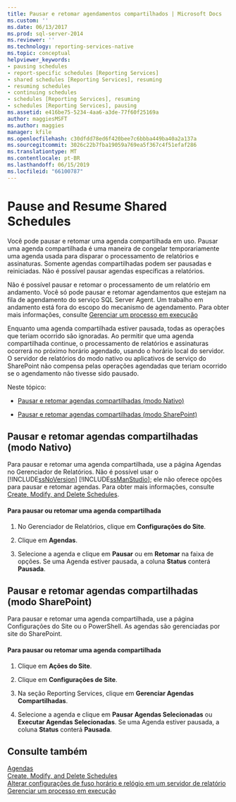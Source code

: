 ```yaml
---
title: Pausar e retomar agendamentos compartilhados | Microsoft Docs
ms.custom: ''
ms.date: 06/13/2017
ms.prod: sql-server-2014
ms.reviewer: ''
ms.technology: reporting-services-native
ms.topic: conceptual
helpviewer_keywords:
- pausing schedules
- report-specific schedules [Reporting Services]
- shared schedules [Reporting Services], resuming
- resuming schedules
- continuing schedules
- schedules [Reporting Services], resuming
- schedules [Reporting Services], pausing
ms.assetid: e416be75-5234-4aa6-a3de-77f60f25169a
author: maggiesMSFT
ms.author: maggies
manager: kfile
ms.openlocfilehash: c30dfdd78ed6f420bee7c6bbba449ba40a2a137a
ms.sourcegitcommit: 3026c22b7fba19059a769ea5f367c4f51efaf286
ms.translationtype: MT
ms.contentlocale: pt-BR
ms.lasthandoff: 06/15/2019
ms.locfileid: "66100787"
---
```

# <a name="pause-and-resume-shared-schedules"></a>Pause and Resume Shared Schedules
  Você pode pausar e retomar uma agenda compartilhada em uso. Pausar uma agenda compartilhada é uma maneira de congelar temporariamente uma agenda usada para disparar o processamento de relatórios e assinaturas. Somente agendas compartilhadas podem ser pausadas e reiniciadas. Não é possível pausar agendas específicas a relatórios.  
  
 Não é possível pausar e retomar o processamento de um relatório em andamento. Você só pode pausar e retomar agendamentos que estejam na fila de agendamento do serviço SQL Server Agent. Um trabalho em andamento está fora do escopo do mecanismo de agendamento. Para obter mais informações, consulte [Gerenciar um processo em execução](manage-a-running-process.md)  
  
 Enquanto uma agenda compartilhada estiver pausada, todas as operações que teriam ocorrido são ignoradas. Ao permitir que uma agenda compartilhada continue, o processamento de relatórios e assinaturas ocorrerá no próximo horário agendado, usando o horário local do servidor. O servidor de relatórios do modo nativo ou aplicativos de serviço do SharePoint não compensa pelas operações agendadas que teriam ocorrido se o agendamento não tivesse sido pausado.  
  
 Neste tópico:  
  
-   [Pausar e retomar agendas compartilhadas (modo Nativo)](#bkmk_native)  
  
-   [Pausar e retomar agendas compartilhadas (modo SharePoint)](#bkmk_sharepoint)  
  
##  <a name="bkmk_native"></a> Pausar e retomar agendas compartilhadas (modo Nativo)  
 Para pausar e retomar uma agenda compartilhada, use a página Agendas no Gerenciador de Relatórios. Não é possível usar o [!INCLUDE[ssNoVersion](../../includes/ssnoversion-md.md)] [!INCLUDE[ssManStudio](../../includes/ssmanstudio-md.md)]; ele não oferece opções para pausar e retomar agendas. Para obter mais informações, consulte [Create, Modify, and Delete Schedules](create-modify-and-delete-schedules.md).  
  
#### <a name="to-pause-or-resume-a-shared-schedule"></a>Para pausar ou retomar uma agenda compartilhada  
  
1.  No Gerenciador de Relatórios, clique em **Configurações do Site**.  
  
2.  Clique em **Agendas**.  
  
3.  Selecione a agenda e clique em **Pausar** ou em **Retomar** na faixa de opções. Se uma Agenda estiver pausada, a coluna **Status** conterá **Pausada**.  
  
##  <a name="bkmk_sharepoint"></a> Pausar e retomar agendas compartilhadas (modo SharePoint)  
 Para pausar e retomar uma agenda compartilhada, use a página Configurações do Site ou o PowerShell. As agendas são gerenciadas por site do SharePoint.  
  
#### <a name="to-pause-or-resume-a-shared-schedule"></a>Para pausar ou retomar uma agenda compartilhada  
  
1.  Clique em **Ações do Site**.  
  
2.  Clique em **Configurações de Site**.  
  
3.  Na seção Reporting Services, clique em **Gerenciar Agendas Compartilhadas**.  
  
4.  Selecione a agenda e clique em **Pausar Agendas Selecionadas** ou **Executar Agendas Selecionadas**. Se uma Agenda estiver pausada, a coluna **Status** conterá **Pausada**.  
  
## <a name="see-also"></a>Consulte também  
 [Agendas](schedules.md)   
 [Create, Modify, and Delete Schedules](create-modify-and-delete-schedules.md)   
 [Alterar configurações de fuso horário e relógio em um servidor de relatório](change-time-zones-and-clock-settings-on-a-report-server.md)   
 [Gerenciar um processo em execução](manage-a-running-process.md)  
  
  
